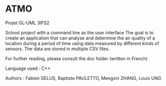 # ATMO
Projet GL-UML 3IFS2 

School project with a command line as the user interface
The goal is to create an application that can analyse and determine the air quality of a location during a period of time  using data measured by different kinds of sensors.
The data are stored in multiple CSV files.

For further reading, please consult the doc folder (written in French)

Language used : C++

Authors : Fabien GELUS, Baptiste PAULETTO, Mengxin ZHANG, Louis UNG
